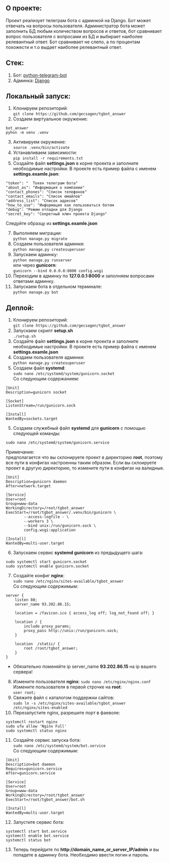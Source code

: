 ##  О проекте:  
Проект реализует телеграм бота с админкой на Django. Бот может отвечать на вопросы пользователя. Администратор бота может заполнить БД любым количеством вопросов и ответов, бот сравнивает вопрос пользователя с вопросами из БД и выбирает наиболее релевантный ответ. Бот сравнивает не слепо, а по процентам похожести и т.о выдает наиболее релевантный ответ.  

## Стек:
1. Бот: [python-telegram-bot](https://github.com/python-telegram-bot/python-telegram-bot "python-telegram-bot")
2. Админка: [Django](https://www.djangoproject.com/ "Django")

## Локальный запуск:  
1. Клонируем репозиторий:  
`git clone https://github.com/gecsagen/tgbot_answer`  
2. Создаем виртуальное окружение:  
```
bot_answer
pyhon -m venv .venv
```
3. Активируем окружение:  
`source .venv/bin/activate`  
4. Устанавливаем зависимости:  
`pip install -r requirements.txt`  
5. Создайте файл **settings.json** в корне проекта и заполните необходимые настройки. В проекте есть пример файла с именем **settings.examle.json**:  
```
"token": "  Токен телеграм бота"
"about_as": "Информация о компании"
"contact_phones": "Список телефонов"
"contact_emails": "Список емайлов"
"address_list": "Список адресов"
"how_to_use": "Информация как пользоваться ботом
"debug": "Режим отладки для Django
"secret_key": "Секретный ключ проекта Django"  

```
Следуйте образцу из **settings.examle.json**  

7. Выполняем миграции:  
`python manage.py migrate`  
6. Создаем пользователя админки:  
`python manage.py createsuperuser`  
8. Запускаем админку:  
`python manage.py runserver`  
или через **gunicorn**:  
`gunicorn --bind 0.0.0.0:8000 config.wsgi`  
9. Переходим в админку по **127.0.0.1:8000** и заполняем вопросами ответами админку.  
10. Запускаем бота в отдельном терминале:  
`python manage.py bot`  
## Деплой:  
1. Клонируем репозиторий:  
`git clone https://github.com/gecsagen/tgbot_answer`  
2. Запускаем скрипт **setup.sh**  
`./setup.sh`  
3. Создайте файл **settings.json** в корне проекта и заполните необходимые настройки. В проекте есть пример файла с именем **settings.examle.json**  
4. Создаем пользователя админки:  
`python manage.py createsuperuser`  
5. Создаем файл **systemd**:  
`sudo nano /etc/systemd/system/gunicorn.socket`  
Со следующим содержанием:  
```
[Unit]
Description=gunicorn socket

[Socket]
ListenStream=/run/gunicorn.sock

[Install]
WantedBy=sockets.target
```
5. Cоздаем служебный файл **systemd** для **gunicorn** с помощью следующей команды:  

`sudo nano /etc/systemd/system/gunicorn.service`  

Примечание:  
предполагается что вы склонируете проект в директорию **root**, поэтому все пути в конфигах настроенны таким образом. Если вы склоируете проект в другую директорию, то измените пути в конфигах на валидные.
```  
[Unit]
Description=gunicorn daemon
After=network.target

[Service]
User=root
Group=www-data
WorkingDirectory=/root/tgbot_answer
ExecStart=/root/tgbot_answer/.venv/bin/gunicorn \
        --access-logfile - \
        --workers 3 \
        --bind unix:/run/gunicorn.sock \
        config.wsgi:application
        
[Install]
WantedBy=multi-user.target
```
6. Запускаем сервис **systemd gunicorn** из предыдущего шага:  
```
sudo systemctl start gunicorn.socket
sudo systemctl enable gunicorn.socket
```  
7. Создайте конфиг **nginx**:  
`sudo nano /etc/nginx/sites-available/tgbot_answer`  
Со следующим содержимым:  
```
server {
    listen 80;
    server_name 93.202.86.15;

    location = /favicon.ico { access_log off; log_not_found off; }

    location / {
        include proxy_params;
        proxy_pass http://unix:/run/gunicorn.sock;
    }

    location  /static/ {
        root /root/tgbot_answer;
    }
}
```
* Обязательно поменяйте ip server_name **93.202.86.15** на ip вашего сервера! 
8. Измените пользователя **nginx**: 
`sudo nano /etc/nginx/nginx.conf`  
Измените пользователя в первой строчке на **root**:  
`user root;`  
9. Свяжите файл с каталогом поддержки сайтов:  
`sudo ln -s /etc/nginx/sites-available/tgbot_answer /etc/nginx/sites-enabled`  
10. Перезапустите nginx, разрешите порт в фаеволе:  
```
systemctl restart nginx
sudo ufw allow 'Nginx Full'
sudo systemctl status nginx
``` 
11. Создайте сервис запуска бота:  
`sudo nano /etc/systemd/system/bot.service`  
Со следующим содержимым:  
```
[Unit]
Description=bot daemon
Requires=gunicorn.service
After=gunicorn.service

[Service]
User=root
Group=www-data
WorkingDirectory=/root/tgbot_answer
ExecStart=/root/tgbot_answer/bot.sh

[Install]
WantedBy=multi-user.target
```  
12. Запустите сервис бота:  
```
systemctl start bot.service
systemctl enable bot.service
systemctl status bot
```

13. Теперь перейдите по **http://domain_name_or_server_IP/admin** и вы попадете в админку бота. Необходимо ввести логин и пароль. 





